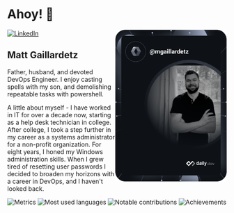 # Ahoy! 👋

<div align="left">
  <a href="https://www.linkedin.com/in/matt-gaillardetz-9978b3b3/">
    <img
      src="https://img.shields.io/static/v1?logo=linkedin&style=flat-square&color=0072b1&label=LinkedIn&message=%E2%98%86"
      alt="LinkedIn"
    />
  </a>

  <a href="https://api.daily.dev/get?r=<Your dailydev username>" target="_blank">
    <img
      width="256"
      align="right"
      src="https://github.com/mwgaillardetz/mwgaillardetz/blob/main/devcard.svg"
    />
  </a>

</div>

## Matt Gaillardetz

Father, husband, and devoted DevOps Engineer. I enjoy casting spells with my son, and demolishing repeatable tasks with powershell.
 
A little about myself - I have worked in IT for over a decade now, starting as a help desk technician in college. After college, I took a step further in my career as a systems administrator for a non-profit organization. For eight years, I honed my Windows administration skills. When I grew tired of resetting user passwords I decided to broaden my horizons with a career in DevOps, and I haven't looked back. 

![Metrics](https://raw.githubusercontent.com/mwgaillardetz/github-metrics/github-metrics.svg)
![Most used languages](https://raw.githubusercontent.com/mwgaillardetz/mwgaillardetz/github-metrics/language.svg)
![Notable contributions](https://raw.githubusercontent.com/mwgaillardetz/mwgaillardetz/github-metrics/notable.svg)
![Achievements](https://raw.githubusercontent.com/mwgaillardetz/mwgaillardetz/github-metrics/achievements.svg)
